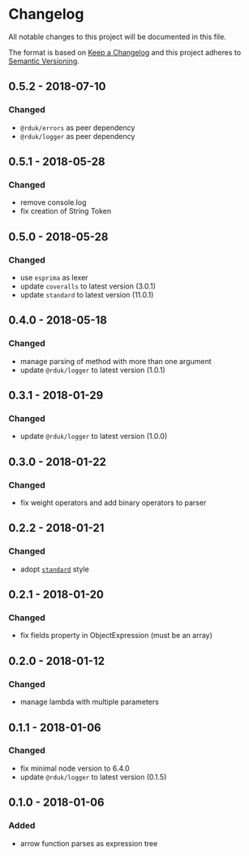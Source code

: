 # Changelog
All notable changes to this project will be documented in this file.

The format is based on [Keep a Changelog](http://keepachangelog.com/en/1.0.0/)
and this project adheres to [Semantic Versioning](http://semver.org/spec/v2.0.0.html).

## 0.5.2 - 2018-07-10
### Changed
- `@rduk/errors` as peer dependency
- `@rduk/logger` as peer dependency

## 0.5.1 - 2018-05-28
### Changed
- remove console.log
- fix creation of String Token

## 0.5.0 - 2018-05-28
### Changed
- use `esprima` as lexer
- update `coveralls` to latest version (3.0.1)
- update `standard` to latest version (11.0.1)

## 0.4.0 - 2018-05-18
### Changed
- manage parsing of method with more than one argument
- update `@rduk/logger` to latest version (1.0.1)

## 0.3.1 - 2018-01-29
### Changed
- update `@rduk/logger` to latest version (1.0.0)

## 0.3.0 - 2018-01-22
### Changed
- fix weight operators and add binary operators to parser

## 0.2.2 - 2018-01-21
### Changed
- adopt [`standard`](https://github.com/standard/standard#readme) style

## 0.2.1 - 2018-01-20
### Changed
- fix fields property in ObjectExpression (must be an array)

## 0.2.0 - 2018-01-12
### Changed
- manage lambda with multiple parameters

## 0.1.1 - 2018-01-06
### Changed
- fix minimal node version to 6.4.0
- update `@rduk/logger` to latest version (0.1.5)

## 0.1.0 - 2018-01-06
### Added
- arrow function parses as expression tree
